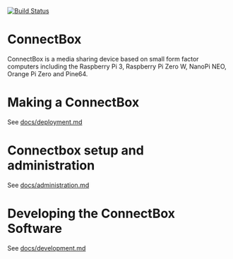 [![Build Status](https://travis-ci.org/ConnectBox/connectbox-pi.svg?branch=master)](https://travis-ci.org/ConnectBox/connectbox-pi)

# ConnectBox

ConnectBox is a media sharing device based on small form factor computers including the Raspberry Pi 3, Raspberry Pi Zero W, NanoPi NEO, Orange Pi Zero and Pine64.

# Making a ConnectBox

See [docs/deployment.md](docs/deployment.md)

# Connectbox setup and administration

See [docs/administration.md](docs/administration.md)

# Developing the ConnectBox Software

See [docs/development.md](docs/development.md)

